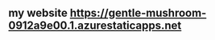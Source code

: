 ## my website https://gentle-mushroom-0912a9e00.1.azurestaticapps.net

<!--### Hi there 👋
#### I'm an evolving developer. Now I'm so into developing games.
#### I like to learn. I've been studying DirectX recently and I'm going to set up my own website soon.

## ⛏️Tech
### 🎮Game Development
* Computer Graphics - DirectX11
* Game Engine - <img src="https://img.shields.io/badge/Unreal Engine-0E1128?style=flat-square&logo=Unreal Engine"/> <img src="https://img.shields.io/badge/Unity-000000?style=flat-square&logo=Unity"/>
* Other - Win32 API
### 🚀These are the languages I use for game development.<br/>
> <img src="https://img.shields.io/badge/C++-blue.svg?style=flat-square&logo=c%2B%2B"/> <img src="https://img.shields.io/badge/-C%23-239120?logo=Csharp&style=flat-square"/>
> #### And for a hobby<br/>
> <img src="https://img.shields.io/badge/Kotlin-7F52FF?style=flat-square&logo=Kotlin&logoColor=white"/> <img src="https://img.shields.io/badge/Python-3776AB?style=flat-square&logo=Python&logoColor=white"/> <img src="https://img.shields.io/badge/Java-007396?style=flat-square&logo=Java&logoColor=white"/>

### 💡This is my poor algorithmic skill.
[![Solved.ac Profile](http://mazassumnida.wtf/api/v2/generate_badge?boj=yun990112)](https://solved.ac/yun990112/)

## 📚Education
<img src="https://img.shields.io/badge/POCU-C%2B%2B%20unmanaged%20programming-red?style=flat-square"/> <img src="https://img.shields.io/badge/-YEUNGJIN%20UNIVERSITY-lightgreen?style=flat-square"/>

## 🌎English skill
### I can't... never mind 😓
<!--
**NaYoonYeol/NaYoonYeol** is a ✨ _special_ ✨ repository because its `README.md` (this file) appears on your GitHub profile.

Here are some ideas to get you started:

- 🔭 I’m currently working on ...
- 🌱 I’m currently learning ...
- 👯 I’m looking to collaborate on ...
- 🤔 I’m looking for help with ...
- 💬 Ask me about ...
- 📫 How to reach me: ...
- 😄 Pronouns: ...
- ⚡ Fun fact: ...
